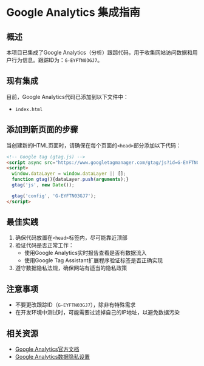 # Google Analytics 集成指南

## 概述

本项目已集成了Google Analytics（分析）跟踪代码，用于收集网站访问数据和用户行为信息。跟踪ID为：`G-EYFTN03GJ7`。

## 现有集成

目前，Google Analytics代码已添加到以下文件中：

- `index.html`

## 添加到新页面的步骤

当创建新的HTML页面时，请确保在每个页面的`<head>`部分添加以下代码：

```html
<!-- Google tag (gtag.js) -->
<script async src="https://www.googletagmanager.com/gtag/js?id=G-EYFTN03GJ7"></script>
<script>
  window.dataLayer = window.dataLayer || [];
  function gtag(){dataLayer.push(arguments);}
  gtag('js', new Date());

  gtag('config', 'G-EYFTN03GJ7');
</script>
```

## 最佳实践

1. 确保代码放置在`<head>`标签内，尽可能靠近顶部
2. 验证代码是否正常工作：
   - 使用Google Analytics实时报告查看是否有数据流入
   - 使用Google Tag Assistant扩展程序验证标签是否正确实现
3. 遵守数据隐私法规，确保网站有适当的隐私政策

## 注意事项

- 不要更改跟踪ID（`G-EYFTN03GJ7`），除非有特殊需求
- 在开发环境中测试时，可能需要过滤掉自己的IP地址，以避免数据污染

## 相关资源

- [Google Analytics官方文档](https://developers.google.com/analytics)
- [Google Analytics数据隐私设置](https://support.google.com/analytics/answer/9019185)